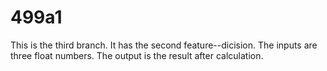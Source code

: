 # 499a1
This is the third branch.  It has the second feature--dicision. The inputs are three float numbers. The output is the result after calculation.
